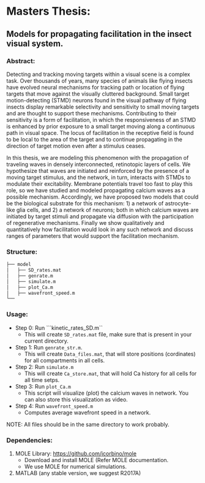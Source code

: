 # Masters Thesis: 
## Models for propagating facilitation in the insect visual system.

### Abstract: 
Detecting and tracking moving targets within a visual scene is a complex task. Over thousands of years, many species of animals like flying insects have evolved neural mechanisms for tracking path or location of flying targets that move against the visually cluttered background. Small target motion-detecting (STMD) neurons found in the visual pathway of flying insects display remarkable selectivity and sensitivity to small moving targets and are thought to support these mechanisms. Contributing to their sensitivity is a form of facilitation, in which the responsiveness of an STMD is enhanced by prior exposure to a small target moving along a continuous path in visual space. The locus of facilitation in the receptive field is found to be local to the area of the target and to continue propagating in the direction of target motion even after a stimulus ceases. 

In this thesis, we are modeling this phenomenon with the propagation of traveling waves in densely interconnected, retinotopic layers of cells. We hypothesize that waves are initiated and reinforced by the presence of a moving target stimulus, and the network, in turn, interacts with STMDs to modulate their excitability. Membrane potentials travel too fast to play this role, so we have studied and modeled propagating calcium waves as a possible mechanism. Accordingly, we have proposed two models that could be the biological substrate for this mechanism: 1) a network of astrocyte-like glia cells, and 2) a network of neurons; both in which calcium waves are initiated by target stimuli and propagate via diffusion with the participation of regenerative mechanisms. Finally we show qualitatively and quantitatively how facilitation would look in any such network and discuss ranges of parameters that would support the facilitation mechanism. 


### Structure: 
```bash
├── model
│   ├── SD_rates.mat
│   ├── genrate.m
│   ├── simulate.m
│   ├── plot_Ca.m
│   ├── wavefront_speed.m
└── 
```

### Usage:
- Step 0: Run ```kinetic_rates_SD.m``
  - This will create ```SD_rates.mat``` file, make sure that is present in your current directory.
- Step 1: Run ```genrate_str.m```.
  - This will create ```Data_files.mat```, that will store positions (cordinates) for all compartments in all cells.
- Step 2: Run ```simulate.m``` 
  - This will create ```Ca_store.mat```, that will hold Ca history for all cells for all time setps.
- Step 3: Run ```plot_Ca.m``` 
  - This script will visualize (plot) the calcium waves in network. You can also store this visualization as video.
- Step 4: Run ```wavefront_speed.m``` 
  - Computes average wavefront speed in a network.
  
NOTE: All files should be in the same directory to work probably. 

### Dependencies:
1. MOLE Library: https://github.com/jcorbino/mole
   - Download and install MOLE (Refer MOLE documentation.
   - We use MOLE for numerical simulations.
2. MATLAB (any stable version, we suggest R2017A)
